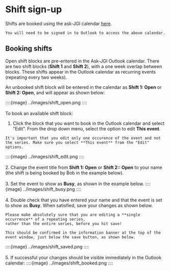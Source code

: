 # Shift sign-up

Shifts are booked using the ask-JGI calendar
[here](https://outlook.office.com/calendar/ask-jgi@bristol.ac.uk/view/month).


```{note}
You will need to be signed in to Outlook to access the above calendar.
```

## Booking shifts

Open shift blocks are pre-entered in the Ask-JGI Outlook
calendar. There are two shift blocks (**Shift 1** and
**Shift 2**), with a one week overlap between blocks. 
These shifts appear in the Outlook calendar as recurring
events (repeating every two weeks). 

An unbooked shift block will be entered in the calendar as **Shift 1:
Open** or **Shift 2: Open**, and will appear as shown below:

::::{image} ../images/shift_open.png
::::
</br></br>
To book an available shift block:
1. Click the block that you want to
book in the Outlook calendar and select "Edit". From the drop down
menu, select the option to edit **This event**.
```{important}
It's important that you edit only one occurence of the event and not
the series. Make sure you select **This event** from the "Edit"
options.
```
::::{image} ../images/shift_edit.png
::::
</br></br>
2. Change the event title from **Shift 1: Open** or **Shift 2:: Open**
to your name (the shift is being booked by Bob in the example
below). </br></br>
3. Set the event to show as **Busy**, as shown in the example below.
::::{image} ../images/shift_busy.png
::::
</br></br>
4. Double check that you have entered your name and that the event is
   set to show as **Busy**. When satisfied, save your changes as shown below.
```{danger}
Please make absolutely sure that you are editing a **single
occurrence** of a repeating series,
rather than the entire series, before you hit save! 

This should be confirmed in the information banner at the top of the
event window, just below the save button, as shown below.
```

::::{image} ../images/shift_saved.png
::::
</br></br>
5. If successful your changes should be visible immediately in the
Outlook calendar:
::::{image} ../images/shift_booked.png
::::
</br></br>


